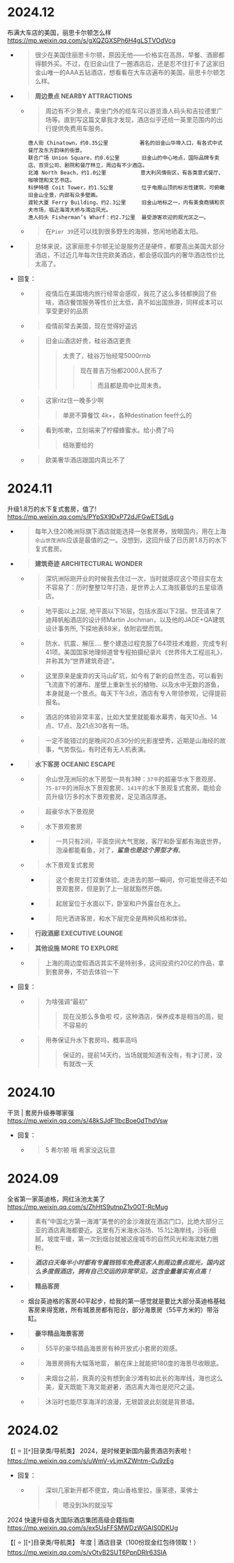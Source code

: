 
# 2024.12

布满大车店的美国，丽思卡尔顿怎么样 https://mp.weixin.qq.com/s/gXQZGXSPh6H4gLSTVOdVcg
- > 很少在美国住丽思卡尔顿，原因无他——价格实在高昂，早餐、酒廊都得额外买。不过，在旧金山住了一圈酒店后，还是忍不住打卡了这家旧金山唯一的AAA五钻酒店，想看看在大车店遍布的美国，丽思卡尔顿怎么样。
- > **周边景点 NEARBY ATTRACTIONS**
  * > 周边有不少景点，乘坐门外的缆车可以游览渔人码头和吉拉德里广场等。直到写这篇文章我才发现，酒店似乎还给一英里范围内的出行提供免费用车服务。
    ```console
    唐人街 Chinatown，约0.35公里          著名的旧金山华埠入口，有各式中式餐厅及东方韵味的街景。
    联合广场 Union Square，约0.6公里       旧金山的中心地点，国际品牌专卖店、百货公司、剧院和餐厅林立，周边有不少酒店。
    北滩 North Beach，约1.0公里           意大利风情街区，有各类意式餐厅、咖啡馆和文艺书店。
    科伊特塔 Coit Tower，约1.5公里         位于电报山顶的标志性建筑，可俯瞰旧金山全景，内部有众多壁画。
    渡轮大厦 Ferry Building，约2.3公里     旧金山地标之一，内有美食商铺和农夫市场，临近海湾大桥与湾边风光。
    渔人码头 Fisherman’s Wharf：约2.7公里  最受游客欢迎的观光区之一。
    ```
  * > 在`Pier 39`还可以找到很多野生的海狮，悠闲地晒着太阳。
- > 总体来说，这家丽思卡尔顿无论是服务还是硬件，都要高出美国大部分酒店，不过近几年每次住完欧美酒店，都会感叹国内的奢华酒店性价比太高了。
- 回复：
  * > 疫情后在美国境内旅行经常会感叹，我花了这么多钱都换回了些啥，酒店餐馆服务等性价比太低，真不如出国旅游，同样成本可以享受更好的品质
  * > 疫情前常去美国，现在觉得好遥远
  * > 旧金山酒店好贵，硅谷酒店更贵
    >> 太贵了，硅谷万怡经常5000rmb
    >>> 现在普吉万怡都2000人民币了
    >>>> 而且都是周中比周末贵。
  * > 这家ritz住一晚多少啊
    >> 单房不算餐饮 4k+，各种destination fee什么的
  * > 看到咳嗽，立刻端来了柠檬蜂蜜水。给小费了吗
    >> 结账要给的
  * > 欧美奢华酒店跟国内真比不了

# 2024.11

升级1.8万的水下复式套房，值了! https://mp.weixin.qq.com/s/PYpSX9DxP72dJFGwETSdLg
- > 每年入住20晚洲际旗下酒店就能选择一张套房券，放眼国内，用在上海`佘山世茂洲际`应该是最值的之一。没想到，这回升级了日历房1.8万的水下复式套房。
- > **建筑奇迹 ARCHITECTURAL WONDER**
  * > 深坑洲际刚开业的时候我去住过一次，当时就感叹这个项目实在太不容易了：历时整整12年打造，是世界上人工海拔蕞低的五星级酒店。
  * > 地平面以上2层, 地平面以下16层，包括水面以下2层。世茂请来了迪拜帆船酒店的设计师Martin Jochman，以及他的JADE+QA建筑设计事务所, 下探地表88米，依附岩壁而筑。
  * > 防水、抗震、解压.... 整个建造过程克服了64项技术难题，完成专利41项。美国国家地理频道曾专程拍摄纪录片《世界伟大工程巡礼》，并称其为“世界建筑奇迹”。
  * > 这里原来是废弃的天马山矿坑，如今有了新的自然生态，可以看到飞流直下的瀑布、崖壁上重新生长的植物、以及水中无数的游鱼，本身就是一个景点。每天下午3点，酒店有专人带领参观，记得提前报名。
  * > 酒店的体验非常丰富，比如大堂里就能看水幕秀，每天10点、14点、17点、及21点30各有一场。
  * > 一定不能错过的是晚间20点30分的光影崖壁秀，近期是山海经的故事，气势恢弘，有时还有无人机表演。
- > **水下客房 OCEANIC ESCAPE**
  * > 佘山世茂洲际的水下房型一共有3种：`37平`的超豪华水下景观房、`75-87平`的洲际水下景观套房、`141平`的水下景观复式套房。能给会员升级1万多的水下景观套房，足见酒店厚道。
  * > 超豪华水下景观房
  * > 水下景观套房
    + > 一共只有2间，平面空间大气宽敞，客厅和卧室都有海底世界，泡澡都能看鱼，对了，***鲨鱼也是这个房型才有***。
  * > 水下景观复式套房
    + > 这个套房主打双重体验。走进去的那一瞬间，你可能觉得还不如景观套房，但是到了上一层就豁然开朗。
    + > 起居室位于水面以下，卧室和户外露台在水上。
    + > 阳光洒进客房，和水下层完全是两种风格和体验。
- > **行政酒廊 EXECUTIVE LOUNGE**
- > **其他设施 MORE TO EXPLORE**
  * > 上海的周边度假酒店其实不是特别多，这间投资约20亿的作品，拿到套房券，不妨去体验一下
- 回复：
  * > 为啥强调“最初”
    >> 现在没那么多鱼啦 哎，这种酒店，保养成本是相当的高，挺不容易的
  * > 用券保证升水下套房吗，概率高吗
    >> 保证的，提前14天约，当场就能知道有没有，有才订房，没有就改一天

# 2024.10

干货 | 套房升级券哪家强 https://mp.weixin.qq.com/s/48kSJdF1lbcBoe0dThdVsw
- 回复：
  * > 5 希尔顿 哦 希家没这玩意

# 2024.09

全省第一家英迪格，网红泳池太美了 https://mp.weixin.qq.com/s/ZhHtS9utnpZ1v0OT-RcMug
- > 素有“中国北方第一海滩”美誉的的金沙滩就在酒店门口，比绝大部分三亚的酒店离海都要近。这里有万米海水浴场、15.1公海岸线，沙砾细腻，坡度平缓，第一次到烟台就被这座城市的自然风光和海滨魅力圈粉。
- > ***酒店白天每半小时都有专属铛铛车免费送客人到周边景点观光，国内这么多度假酒店，拥有自己交运的非常罕见，这含金量着实有点高！***
- > **精品客房**
  * 烟台英迪格的客房40平起步，给我的第一感觉就是要比大部分英迪格基础客房来得宽敞，所有城景房都有阳台，部分海景房（55平方米的）带浴缸。
- > **豪华精品海景客房**
  * > 55平的豪华精品海景房有种开放式小套房的观感。
  * > 海景房拥有大幅落地窗， 躺在床上就能把180度的海景尽收眼底。
  * > 来烟台之前，我真的没有想到金沙滩有如此长的海岸线，海也这么美，夏天既能下海又能避暑，酒店离大海也是咫尺之遥。
  * > 沐浴时也能尽享海洋的浪漫，无垠碧波此刻就是背景墙。

# 2024.02

【[ :star: ][`*`]目录类/导航类】 2024，是时候更新国内最贵酒店列表啦！ https://mp.weixin.qq.com/s/uWmV-vLjmXZWntm-Cu9zEg
- 回复：
  * > 深圳几家新开都不便宜，南山香格里拉，康莱德，莱佛士
    >> 嗯没到3k的就没写

2024 快速升级各大国际酒店集团高级会籍指南 https://mp.weixin.qq.com/s/ex5UsFFSMWDzWGAIS0DKUg

【[ :star: ][`*`]目录类/导航类】 年度 | 酒店目录（100份现金红包待领取！） https://mp.weixin.qq.com/s/yOtvB2SUT6PpnDRlr63SIA
